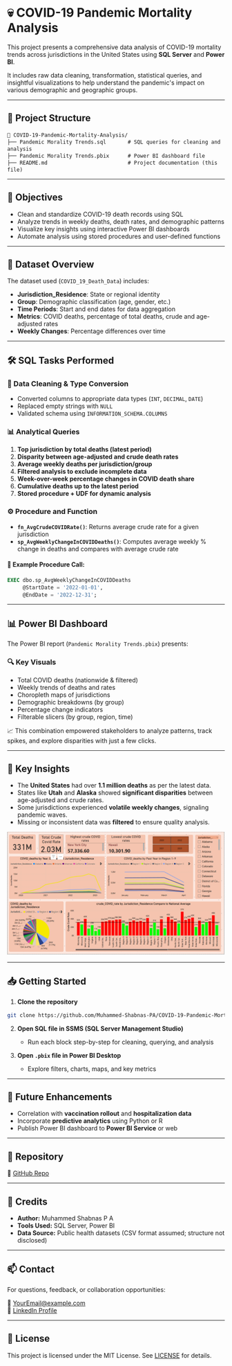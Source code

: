# 💀 COVID-19 Pandemic Mortality Analysis

This project presents a comprehensive data analysis of COVID-19 mortality trends across jurisdictions in the United States using **SQL Server** and **Power BI**.

It includes raw data cleaning, transformation, statistical queries, and insightful visualizations to help understand the pandemic's impact on various demographic and geographic groups.

---

## 📁 Project Structure

```
📂 COVID-19-Pandemic-Mortality-Analysis/
├── Pandemic Morality Trends.sql       # SQL queries for cleaning and analysis
├── Pandemic Morality Trends.pbix      # Power BI dashboard file
├── README.md                          # Project documentation (this file)
```

---

## 🎯 Objectives

- Clean and standardize COVID-19 death records using SQL
- Analyze trends in weekly deaths, death rates, and demographic patterns
- Visualize key insights using interactive Power BI dashboards
- Automate analysis using stored procedures and user-defined functions

---

## 🧩 Dataset Overview

The dataset used (`COVID_19_Death_Data`) includes:

- **Jurisdiction_Residence**: State or regional identity  
- **Group**: Demographic classification (age, gender, etc.)  
- **Time Periods**: Start and end dates for data aggregation  
- **Metrics**: COVID deaths, percentage of total deaths, crude and age-adjusted rates  
- **Weekly Changes**: Percentage differences over time  

---

## 🛠 SQL Tasks Performed

### 🔧 Data Cleaning & Type Conversion

- Converted columns to appropriate data types (`INT`, `DECIMAL`, `DATE`)
- Replaced empty strings with `NULL`
- Validated schema using `INFORMATION_SCHEMA.COLUMNS`

### 📊 Analytical Queries

1. **Top jurisdiction by total deaths (latest period)**
2. **Disparity between age-adjusted and crude death rates**
3. **Average weekly deaths per jurisdiction/group**
4. **Filtered analysis to exclude incomplete data**
5. **Week-over-week percentage changes in COVID death share**
6. **Cumulative deaths up to the latest period**
7. **Stored procedure + UDF for dynamic analysis**

### ⚙️ Procedure and Function

- **`fn_AvgCrudeCOVIDRate()`**: Returns average crude rate for a given jurisdiction
- **`sp_AvgWeeklyChangeInCOVIDDeaths()`**: Computes average weekly % change in deaths and compares with average crude rate

#### 📌 Example Procedure Call:

```sql
EXEC dbo.sp_AvgWeeklyChangeInCOVIDDeaths 
     @StartDate = '2022-01-01', 
     @EndDate = '2022-12-31';
```

---

## 📊 Power BI Dashboard

The Power BI report (`Pandemic Morality Trends.pbix`) presents:

### 🔍 Key Visuals

- Total COVID deaths (nationwide & filtered)
- Weekly trends of deaths and rates
- Choropleth maps of jurisdictions
- Demographic breakdowns (by group)
- Percentage change indicators
- Filterable slicers (by group, region, time)

📈 This combination empowered stakeholders to analyze patterns, track spikes, and explore disparities with just a few clicks.

---

## 🧠 Key Insights

- The **United States** had over **1.1 million deaths** as per the latest data.
- States like **Utah** and **Alaska** showed **significant disparities** between age-adjusted and crude rates.
- Some jurisdictions experienced **volatile weekly changes**, signaling pandemic waves.
- Missing or inconsistent data was **filtered** to ensure quality analysis.

![Dashboard Preview](dashboard.png)


---

## 📥 Getting Started

1. **Clone the repository**  
```bash
git clone https://github.com/Muhammed-Shabnas-PA/COVID-19-Pandemic-Mortality-Analysis.git
```

2. **Open SQL file in SSMS (SQL Server Management Studio)**  
   - Run each block step-by-step for cleaning, querying, and analysis

3. **Open `.pbix` file in Power BI Desktop**  
   - Explore filters, charts, maps, and key metrics

---

## 🚀 Future Enhancements

- Correlation with **vaccination rollout** and **hospitalization data**  
- Incorporate **predictive analytics** using Python or R  
- Publish Power BI dashboard to **Power BI Service** or web  

---

## 📌 Repository

🔗 [GitHub Repo](https://github.com/Muhammed-Shabnas-PA/COVID-19-Pandemic-Mortality-Analysis)

---

## 🙌 Credits

- **Author:** Muhammed Shabnas P A  
- **Tools Used:** SQL Server, Power BI  
- **Data Source:** Public health datasets (CSV format assumed; structure not disclosed)

---

## 📫 Contact

For questions, feedback, or collaboration opportunities:

📧 YourEmail@example.com  
🔗 [LinkedIn Profile](https://www.linkedin.com/in/yourprofile)

---

## 📝 License

This project is licensed under the MIT License. See [LICENSE](LICENSE) for details.
